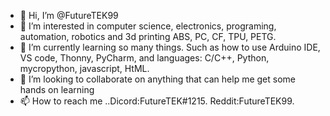 - 👋 Hi, I’m @FutureTEK99
- 👀 I’m interested in computer science, electronics, programing, automation, robotics and 3d printing ABS, PC, CF, TPU, PETG.
- 🌱 I’m currently learning so many things. Such as how to use Arduino IDE, VS code, Thonny, PyCharm, and languages: C/C++, Python, mycropython, javascript, HtML.
- 💞️ I’m looking to collaborate on anything that can help me get some hands on learning
- 📫 How to reach me ..Dicord:FutureTEK#1215. Reddit:FutureTEK99.

<!---
FutureTEK99/FutureTEK99 is a ✨ special ✨ repository because its `README.md` (this file) appears on your GitHub profile.
You can click the Preview link to take a look at your changes.
--->
